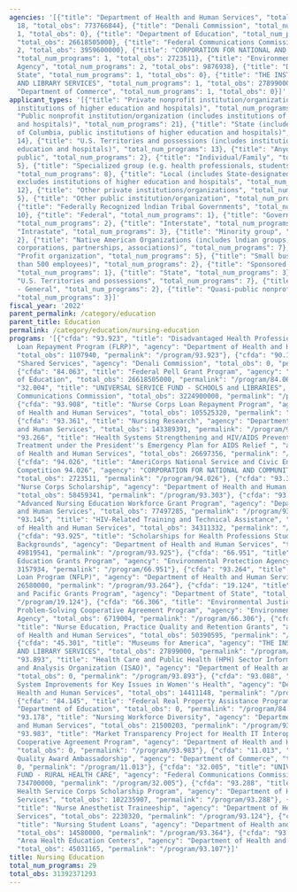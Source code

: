 ```yaml
---
agencies: '[{"title": "Department of Health and Human Services", "total_num_programs":
  18, "total_obs": 773766844}, {"title": "Denali Commission", "total_num_programs":
  1, "total_obs": 0}, {"title": "Department of Education", "total_num_programs": 2,
  "total_obs": 26618505000}, {"title": "Federal Communications Commission", "total_num_programs":
  2, "total_obs": 3959600000}, {"title": "CORPORATION FOR NATIONAL AND COMMUNITY SERVICE",
  "total_num_programs": 1, "total_obs": 2723511}, {"title": "Environmental Protection
  Agency", "total_num_programs": 2, "total_obs": 9876938}, {"title": "Department of
  State", "total_num_programs": 1, "total_obs": 0}, {"title": "THE INSTITUTE OF MUSEUM
  AND LIBRARY SERVICES", "total_num_programs": 1, "total_obs": 27899000}, {"title":
  "Department of Commerce", "total_num_programs": 1, "total_obs": 0}]'
applicant_types: '[{"title": "Private nonprofit institution/organization (includes
  institutions of higher education and hospitals)", "total_num_programs": 20}, {"title":
  "Public nonprofit institution/organization (includes institutions of higher education
  and hospitals)", "total_num_programs": 21}, {"title": "State (includes District
  of Columbia, public institutions of higher education and hospitals)", "total_num_programs":
  14}, {"title": "U.S. Territories and possessions (includes institutions of higher
  education and hospitals)", "total_num_programs": 13}, {"title": "Anyone/general
  public", "total_num_programs": 2}, {"title": "Individual/Family", "total_num_programs":
  5}, {"title": "Specialized group (e.g. health professionals, students, veterans)",
  "total_num_programs": 8}, {"title": "Local (includes State-designated lndian Tribes,
  excludes institutions of higher education and hospitals", "total_num_programs":
  12}, {"title": "Other private institutions/organizations", "total_num_programs":
  5}, {"title": "Other public institution/organization", "total_num_programs": 9},
  {"title": "Federally Recognized lndian Tribal Governments", "total_num_programs":
  10}, {"title": "Federal", "total_num_programs": 1}, {"title": "Government - General",
  "total_num_programs": 2}, {"title": "Interstate", "total_num_programs": 3}, {"title":
  "Intrastate", "total_num_programs": 3}, {"title": "Minority group", "total_num_programs":
  2}, {"title": "Native American Organizations (includes lndian groups, cooperatives,
  corporations, partnerships, associations)", "total_num_programs": 7}, {"title":
  "Profit organization", "total_num_programs": 5}, {"title": "Small business (less
  than 500 employees)", "total_num_programs": 2}, {"title": "Sponsored organization",
  "total_num_programs": 1}, {"title": "State", "total_num_programs": 3}, {"title":
  "U.S. Territories and possessions", "total_num_programs": 7}, {"title": "Non-Government
  - General", "total_num_programs": 2}, {"title": "Quasi-public nonprofit institution/organization",
  "total_num_programs": 3}]'
fiscal_year: '2022'
parent_permalink: /category/education
parent_title: Education
permalink: /category/education/nursing-education
programs: '[{"cfda": "93.923", "title": "Disadvantaged Health Professions Faculty
  Loan Repayment Program (FLRP)", "agency": "Department of Health and Human Services",
  "total_obs": 1107940, "permalink": "/program/93.923"}, {"cfda": "90.199", "title":
  "Shared Services", "agency": "Denali Commission", "total_obs": 0, "permalink": "/program/90.199"},
  {"cfda": "84.063", "title": "Federal Pell Grant Program", "agency": "Department
  of Education", "total_obs": 26618505000, "permalink": "/program/84.063"}, {"cfda":
  "32.004", "title": "UNIVERSAL SERVICE FUND - SCHOOLS and LIBRARIES", "agency": "Federal
  Communications Commission", "total_obs": 3224900000, "permalink": "/program/32.004"},
  {"cfda": "93.908", "title": "Nurse Corps Loan Repayment Program", "agency": "Department
  of Health and Human Services", "total_obs": 105525320, "permalink": "/program/93.908"},
  {"cfda": "93.361", "title": "Nursing Research", "agency": "Department of Health
  and Human Services", "total_obs": 143389391, "permalink": "/program/93.361"}, {"cfda":
  "93.266", "title": "Health Systems Strengthening and HIV/AIDS Prevention, Care and
  Treatment under the President''s Emergency Plan for AIDS Relief ", "agency": "Department
  of Health and Human Services", "total_obs": 26697356, "permalink": "/program/93.266"},
  {"cfda": "94.026", "title": "AmeriCorps National Service and Civic Engagement Research
  Competition 94.026", "agency": "CORPORATION FOR NATIONAL AND COMMUNITY SERVICE",
  "total_obs": 2723511, "permalink": "/program/94.026"}, {"cfda": "93.303", "title":
  "Nurse Corps Scholarship", "agency": "Department of Health and Human Services",
  "total_obs": 58459341, "permalink": "/program/93.303"}, {"cfda": "93.247", "title":
  "Advanced Nursing Education Workforce Grant Program", "agency": "Department of Health
  and Human Services", "total_obs": 77497285, "permalink": "/program/93.247"}, {"cfda":
  "93.145", "title": "HIV-Related Training and Technical Assistance", "agency": "Department
  of Health and Human Services", "total_obs": 34311332, "permalink": "/program/93.145"},
  {"cfda": "93.925", "title": "Scholarships for Health Professions Students from Disadvantaged
  Backgrounds", "agency": "Department of Health and Human Services", "total_obs":
  49819541, "permalink": "/program/93.925"}, {"cfda": "66.951", "title": "Environmental
  Education Grants Program", "agency": "Environmental Protection Agency", "total_obs":
  3157934, "permalink": "/program/66.951"}, {"cfda": "93.264", "title": "Nurse Faculty
  Loan Program (NFLP)", "agency": "Department of Health and Human Services", "total_obs":
  26580000, "permalink": "/program/93.264"}, {"cfda": "19.124", "title": "East Asia
  and Pacific Grants Program", "agency": "Department of State", "total_obs": 0, "permalink":
  "/program/19.124"}, {"cfda": "66.306", "title": "Environmental Justice Collaborative
  Problem-Solving Cooperative Agreement Program", "agency": "Environmental Protection
  Agency", "total_obs": 6719004, "permalink": "/program/66.306"}, {"cfda": "93.359",
  "title": "Nurse Education, Practice Quality and Retention Grants", "agency": "Department
  of Health and Human Services", "total_obs": 50390595, "permalink": "/program/93.359"},
  {"cfda": "45.301", "title": "Museums for America", "agency": "THE INSTITUTE OF MUSEUM
  AND LIBRARY SERVICES", "total_obs": 27899000, "permalink": "/program/45.301"}, {"cfda":
  "93.893", "title": "Health Care and Public Health (HPH) Sector Information Sharing
  and Analysis Organization (ISAO)", "agency": "Department of Health and Human Services",
  "total_obs": 0, "permalink": "/program/93.893"}, {"cfda": "93.088", "title": "Advancing
  System Improvements for Key Issues in Women''s Health", "agency": "Department of
  Health and Human Services", "total_obs": 14411148, "permalink": "/program/93.088"},
  {"cfda": "84.145", "title": "Federal Real Property Assistance Program", "agency":
  "Department of Education", "total_obs": 0, "permalink": "/program/84.145"}, {"cfda":
  "93.178", "title": "Nursing Workforce Diversity", "agency": "Department of Health
  and Human Services", "total_obs": 21500203, "permalink": "/program/93.178"}, {"cfda":
  "93.983", "title": "Market Transparency Project for Health IT Interoperability Services
  Cooperative Agreement Program", "agency": "Department of Health and Human Services",
  "total_obs": 0, "permalink": "/program/93.983"}, {"cfda": "11.013", "title": "Education
  Quality Award Ambassadorship", "agency": "Department of Commerce", "total_obs":
  0, "permalink": "/program/11.013"}, {"cfda": "32.005", "title": "UNIVERSAL SERVICE
  FUND - RURAL HEALTH CARE", "agency": "Federal Communications Commission", "total_obs":
  734700000, "permalink": "/program/32.005"}, {"cfda": "93.288", "title": "National
  Health Service Corps Scholarship Program", "agency": "Department of Health and Human
  Services", "total_obs": 102235907, "permalink": "/program/93.288"}, {"cfda": "93.124",
  "title": "Nurse Anesthetist Traineeship", "agency": "Department of Health and Human
  Services", "total_obs": 2230320, "permalink": "/program/93.124"}, {"cfda": "93.364",
  "title": "Nursing Student Loans", "agency": "Department of Health and Human Services",
  "total_obs": 14580000, "permalink": "/program/93.364"}, {"cfda": "93.107", "title":
  "Area Health Education Centers", "agency": "Department of Health and Human Services",
  "total_obs": 45031165, "permalink": "/program/93.107"}]'
title: Nursing Education
total_num_programs: 29
total_obs: 31392371293
---
```

